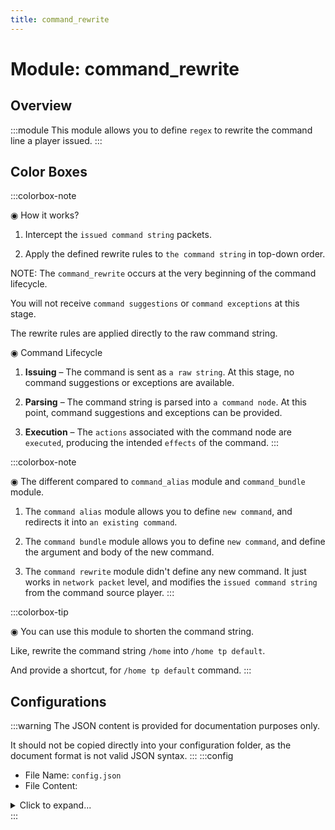 ```yaml
---
title: command_rewrite
---
```



# Module: command_rewrite

## Overview
:::module
This module allows you to define `regex` to rewrite the command line a player issued.
:::
## Color Boxes

:::colorbox-note

◉ How it works?

1. Intercept the `issued command string` packets.

2. Apply the defined rewrite rules to `the command string` in top-down order.



NOTE: The `command_rewrite` occurs at the very beginning of the command lifecycle.

You will not receive `command suggestions` or `command exceptions` at this stage.

The rewrite rules are applied directly to the raw command string.



◉ Command Lifecycle

1. **Issuing** – The command is sent as `a raw string`. At this stage, no command suggestions or exceptions are available.

2. **Parsing** – The command string is parsed into `a command node`. At this point, command suggestions and exceptions can be provided.

3. **Execution** – The `actions` associated with the command node are `executed`, producing the intended `effects` of the command.
:::

:::colorbox-note

◉ The different compared to `command_alias` module and `command_bundle` module.

1. The `command alias` module allows you to define `new command`, and redirects it into `an existing command`.

2. The `command bundle` module allows you to define `new command`, and define the argument and body of the new command.

3. The `command rewrite` module didn't define any new command. It just works in `network packet` level, and modifies the `issued command string` from the command source player.
:::

:::colorbox-tip

◉ You can use this module to shorten the command string.

Like, rewrite the command string `/home` into `/home tp default`.

And provide a shortcut, for `/home tp default` command.
:::

## Configurations
:::warning
The JSON content is provided for documentation purposes only.

It should not be copied directly into your configuration folder, as the document format is not valid JSON syntax.
:::
:::config
- File Name: `config.json`
- File Content: 
<details>

<summary>Click to expand...</summary>

```json showLineNumbers title="config/fuji/modules/command_rewrite/config.json"
{
  /* Defined `rewrite` entries. */
  "rules": [
    {
      "regex": "home",
      "replacement": "home tp default"
    }
  ]
}
```
</details>
:::
